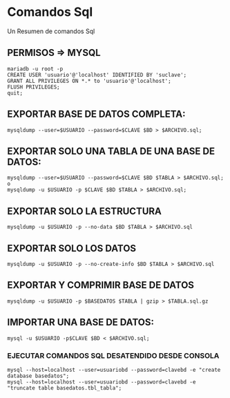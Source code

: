 # Comandos Sql
Un Resumen de comandos Sql

## PERMISOS => MYSQL
````
mariadb -u root -p
CREATE USER 'usuario'@'localhost' IDENTIFIED BY 'suclave';
GRANT ALL PRIVILEGES ON *.* to 'usuario'@'localhost';
FLUSH PRIVILEGES;
quit;
````

## EXPORTAR BASE DE DATOS COMPLETA:
````
mysqldump --user=$USUARIO --password=$CLAVE $BD > $ARCHIVO.sql;
````

## EXPORTAR SOLO UNA TABLA DE UNA BASE DE DATOS:
````
mysqldump --user=$USUARIO --password=$CLAVE $BD $TABLA > $ARCHIVO.sql;
o
mysqldump -u $USUARIO -p $CLAVE $BD $TABLA > $ARCHIVO.sql;
````

## EXPORTAR SOLO LA ESTRUCTURA
````
mysqldump -u $USUARIO -p --no-data $BD $TABLA > $ARCHIVO.sql
````

## EXPORTAR SOLO LOS DATOS
````
mysqldump -u $USUARIO -p --no-create-info $BD $TABLA > $ARCHIVO.sql
````

## EXPORTAR Y COMPRIMIR BASE DE DATOS
````
mysqldump -u $USUARIO -p $BASEDATOS $TABLA | gzip > $TABLA.sql.gz
````

## IMPORTAR UNA BASE DE DATOS:
````
mysql -u $USUARIO -p$CLAVE $BD < $ARCHIVO.sql;
````

### EJECUTAR COMANDOS SQL DESATENDIDO DESDE CONSOLA
````
mysql --host=localhost --user=usuariobd --password=clavebd -e "create database basedatos";
mysql --host=localhost --user=usuariobd --password=clavebd -e "truncate table basedatos.tbl_tabla";
````
 
